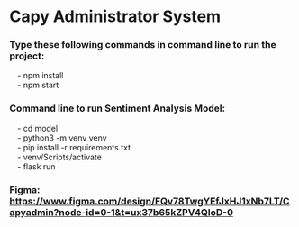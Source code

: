 # Capy Administrator System

### Type these following commands in command line to run the project:
&ensp;&ensp;- npm install <br/>
&ensp;&ensp;- npm start <br/>

### Command line to run Sentiment Analysis Model:
&ensp;&ensp;- cd model <br/>
&ensp;&ensp;- python3 -m venv venv <br/>
&ensp;&ensp;- pip install -r requirements.txt <br/>
&ensp;&ensp;- venv/Scripts/activate <br/>
&ensp;&ensp;- flask run <br/>

### Figma: https://www.figma.com/design/FQv78TwgYEfJxHJ1xNb7LT/Capyadmin?node-id=0-1&t=ux37b65kZPV4QloD-0
